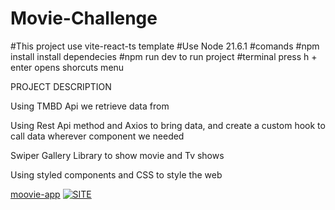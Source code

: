 # Movie-Challenge

#This project use vite-react-ts template
#Use Node 21.6.1
#comands
#npm install install dependecies
#npm run dev to run project
#terminal press h + enter opens shorcuts menu

PROJECT DESCRIPTION

Using TMBD Api we retrieve data from

Using Rest Api method and Axios to bring data, and create a custom hook to call data wherever component we needed

Swiper Gallery Library to show movie and Tv shows

Using styled components and CSS to style the web

[moovie-app](https://moovies-api-challenge.vercel.app/)
[![SITE](https://i.postimg.cc/KYjPNVFc/Screenshot-2024-05-03-at-2-16-09-PM.png)](https://postimg.cc/Z9kvYwCX)
